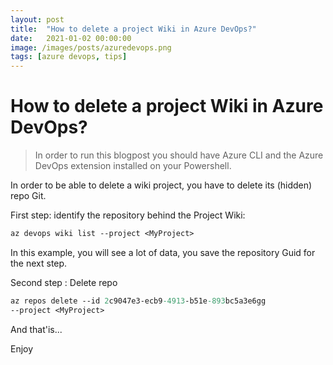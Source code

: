 ```yaml
---
layout: post
title:  "How to delete a project Wiki in Azure DevOps?"
date:   2021-01-02 00:00:00
image: /images/posts/azuredevops.png
tags: [azure devops, tips]
---
```


# How to delete a project Wiki in Azure DevOps?

> In order to run this blogpost you should have Azure CLI and the Azure DevOps extension installed on your Powershell.

In order to be able to delete a wiki project, you have to delete its (hidden) repo Git.
<!--more-->
First step: identify the repository behind the Project Wiki:

```ps
az devops wiki list --project <MyProject>
```

In this example, you will see a lot of data, you save the repository Guid for the next step.

Second step : Delete repo

```ps
az repos delete --id 2c9047e3-ecb9-4913-b51e-893bc5a3e6gg 
--project <MyProject>
```

And that'is...

Enjoy